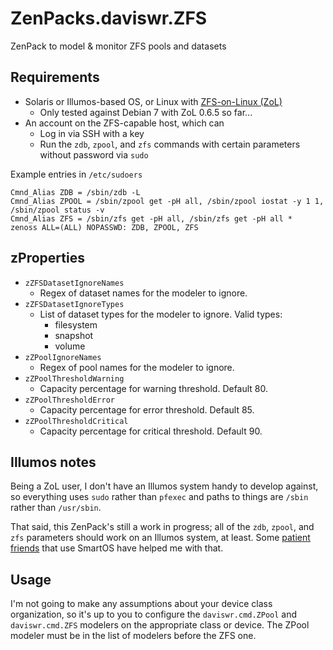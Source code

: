 # ZenPacks.daviswr.ZFS

ZenPack to model & monitor ZFS pools and datasets

## Requirements

* Solaris or Illumos-based OS, or Linux with [ZFS-on-Linux (ZoL)](http://zfsonlinux.org/)
  * Only tested against Debian 7 with ZoL 0.6.5 so far...
* An account on the ZFS-capable host, which can
  * Log in via SSH with a key
  * Run the `zdb`, `zpool`, and `zfs` commands with certain parameters without password via `sudo`

Example entries in `/etc/sudoers`

```
Cmnd_Alias ZDB = /sbin/zdb -L
Cmnd_Alias ZPOOL = /sbin/zpool get -pH all, /sbin/zpool iostat -y 1 1, /sbin/zpool status -v
Cmnd_Alias ZFS = /sbin/zfs get -pH all, /sbin/zfs get -pH all *
zenoss ALL=(ALL) NOPASSWD: ZDB, ZPOOL, ZFS
```
## zProperties
* `zZFSDatasetIgnoreNames`
  * Regex of dataset names for the modeler to ignore.
* `zZFSDatasetIgnoreTypes`
  * List of dataset types for the modeler to ignore. Valid types:
    * filesystem
    * snapshot
    * volume
* `zZPoolIgnoreNames`
  * Regex of pool names for the modeler to ignore. 
* `zZPoolThresholdWarning`
  * Capacity percentage for warning threshold. Default 80.
* `zZPoolThresholdError`
  * Capacity percentage for error threshold. Default 85.
* `zZPoolThresholdCritical`
  * Capacity percentage for critical threshold. Default 90.

## Illumos notes
Being a ZoL user, I don't have an Illumos system handy to develop against, so everything uses `sudo` rather than `pfexec` and paths to things are `/sbin` rather than `/usr/sbin`.

That said, this ZenPack's still a work in progress; all of the `zdb`, `zpool`, and `zfs` parameters should work on an Illumos system, at least. Some [patient](https://github.com/Crosse) [friends](https://github.com/baileytj3) that use SmartOS have helped me with that.

## Usage

I'm not going to make any assumptions about your device class organization, so it's up to you to configure the `daviswr.cmd.ZPool` and `daviswr.cmd.ZFS` modelers on the appropriate class or device. The ZPool modeler must be in the list of modelers before the ZFS one.
